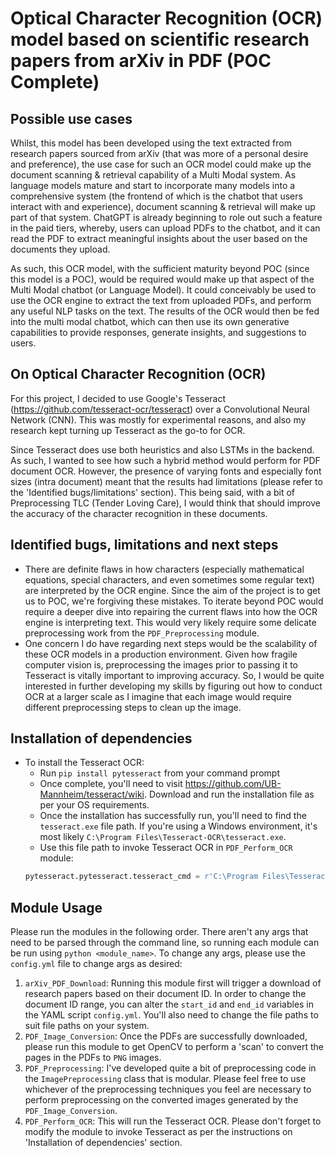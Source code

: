 # Optical Character Recognition (OCR) model based on scientific research papers from arXiv in PDF (POC Complete)
## Possible use cases
Whilst, this model has been developed using the text extracted from research papers sourced from arXiv (that was more of a personal desire and preference), the use case for such an  OCR model could make up the document scanning & retrieval capability of a Multi Modal system. As language models mature and start to incorporate many models into a comprehensive system (the frontend of which is the chatbot that users interact with and experience), document scanning & retrieval will make up part of that system. ChatGPT is already beginning to role out such a feature in the paid tiers, whereby, users can upload PDFs to the chatbot, and it can read the PDF to extract meaningful insights about the user based on the documents they upload.

As such, this OCR model, with the sufficient maturity beyond POC (since this model is a POC), would be required would make up that aspect of the Multi Modal chatbot (or Language Model). It could conceivably be used to use the OCR engine to extract the text from uploaded PDFs, and perform any useful NLP tasks on the text. The results of the OCR would then be fed into the multi modal chatbot, which can then use its own generative capabilities to provide responses, generate insights, and suggestions to users.

## On Optical Character Recognition (OCR)
For this project, I decided to use Google's Tesseract (https://github.com/tesseract-ocr/tesseract) over a Convolutional Neural Network (CNN). This was mostly for experimental reasons, and also my research kept turning up Tesseract as the go-to for OCR. 

Since Tesseract does use both heuristics and also LSTMs in the backend. As such, I wanted to see how such a hybrid method would perform for PDF document OCR. However, the presence of varying fonts and especially font sizes (intra document) meant that the results had limitations (please refer to the 'Identified bugs/limitations' section). This being said, with a bit of Preprocessing TLC (Tender Loving Care), I would think that should improve the accuracy of the character recognition in these documents.

## Identified bugs, limitations and next steps
- There are definite flaws in how characters (especially mathematical equations, special characters, and even sometimes some regular text) are interpreted by the OCR engine. Since the aim of the project is to get us to POC, we're forgiving these mistakes. To iterate beyond POC would require a deeper dive into repairing the current flaws into how the OCR engine is interpreting text. This would very likely require some delicate preprocessing work from the `PDF_Preprocessing` module.
- One concern I do have regarding next steps would be the scalability of these OCR models in a production environment. Given how fragile computer vision is, preprocessing the images prior to passing it to Tesseract is vitally important to improving accuracy. So, I would be quite interested in further developing my skills by figuring out how to conduct OCR at a larger scale as I imagine that each image would require different preprocessing steps to clean up the image.

## Installation of dependencies
- To install the Tesseract OCR:
    - Run `pip install pytesseract` from your command prompt
    - Once complete, you'll need to visit https://github.com/UB-Mannheim/tesseract/wiki. Download and run the installation file as per your OS requirements.
    - Once the installation has successfully run, you'll need to find the `tesseract.exe` file path. If you're using a Windows environment, it's most likely `C:\Program Files\Tesseract-OCR\tesseract.exe`. 
    - Use this file path to invoke Tesseract OCR in `PDF_Perform_OCR` module:
    ``` python
    pytesseract.pytesseract.tesseract_cmd = r'C:\Program Files\Tesseract-OCR\tesseract.exe'
    ```
## Module Usage
Please run the modules in the following order. There aren't any args that need to be parsed through the command line, so running each module can be run using `python <module_name>`. To change any args, please use the `config.yml` file to change args as desired:
1. `arXiv_PDF_Download`: Running this module first will trigger a download of research papers based on their document ID. In order to change the document ID range, you can alter the `start_id` and `end_id` variables in the YAML script `config.yml`. You'll also need to change the file paths to suit file paths on your system.
2. `PDF_Image_Conversion`: Once the PDFs are successfully downloaded, please run this module to get OpenCV to perform a 'scan' to convert the pages in the PDFs to `PNG` images.
3. `PDF_Preprocessing`: I've developed quite a bit of preprocessing code in the `ImagePreprocessing` class that is modular. Please feel free to use whichever of the preprocessing techniques you feel are necessary to perform preprocessing on the converted images generated by the `PDF_Image_Conversion`.
4. `PDF_Perform_OCR`: This will run the Tesseract OCR. Please don't forget to modify the module to invoke Tesseract as per the instructions on 'Installation of dependencies' section.